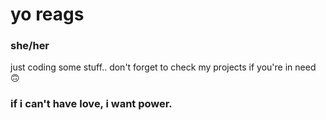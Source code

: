 # yo reags
### she/her
just coding some stuff.. don't forget to check my projects if you're in need 🙃

### if i can't have love, i want power.

